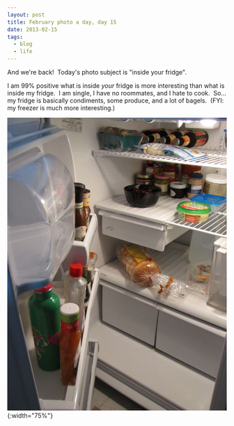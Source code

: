 ```yaml
---
layout: post
title: February photo a day, day 15
date: 2013-02-15
tags:
  - blog
  - life
---
```


And we're back!  Today's photo subject is "inside your fridge".

I am 99% positive what is inside _your_ fridge is more interesting than what is inside my fridge.  I am single, I have no roommates, and I hate to cook.  So... my fridge is basically condiments, some produce, and a lot of bagels.  (FYI: my freezer is much more interesting.)

![February 15: Inside My Fridge](/assets/images/posts/15-feb-inside-my-fridge.jpg){:width="75%"}
